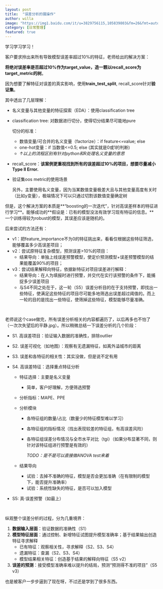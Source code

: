 ```yaml
---
layout: post
title:  "误差分析的骚操作"
author: willa
image: "https://img1.baidu.com/it/u=3829756115,105839803&fm=26&fmt=auto"
category: [日常整理]
featured: true
---
```


学习学习学习！



客户要求拎出来所有导致模型误差率超过10%的特征，老师给出的解决方案：

**将绝对误差率是否超过10%作为target_value，造一颗以recall_score为target_metric的树**。

因为想要了解特征对误差的真实影响，使用**train_test_split**, recall_score针对**验证集**。

其中透出了几层理解：

- 名义变量与其他变量的特征探索（EDA）：使用classification tree

- classification tree: 对数据进行切分，使得切分结果尽可能地pure

  切分的标准：

  - 数值变量/可合并的名义变量（factorize）：if feature<=value; else 
  - one-hot变量：if 当数值<=0.5; else (其实就是0或1的判断)
  - *↑以上的流程区别有针对python和R处理名义变量的意思*

- recall_score：**该案例更重视找到所有的误差超过10%的项目，想要尽量减小Type II Error.**

- 验证集oos metric的使用场景

  另外，主要使用名义变量，因为当某数值变量极差大且与其他变量高度有关时（比如y变量），极端情况下可以只通过切割该数值变量确定树

但是，这个解决方案的本质是**“boosting的一次迭代”，针对高误差样本的特征进行学习**。能够成功的**假设是：已有的模型没法有效学习现有特征的信息。**一个训练得较为robust的模型，其误差应该是随机的。

后来尝试的方法还有：

- v1：把feature_importance不为0的特征挑出来，看看仅根据这些特征筛选，能够覆盖多少高误差项目；
- v2：尝试原特征复杂模型，预测误差>10%的项目：
  - 结果导向：单独上线误差预警模型，使定价预测模型+误差预警模型的结果能覆盖90%的项目；
- v3：尝试结果解释向特征，依据新特征对项目误差进行解释：
  - 结果导向：在人为填报时进行预警，并交代在实行该预警的条件下，能捕捉多少误差项目
  - 与S4不同之处在于，这一轮（S5）误差分析目的在于支持预警，即找出一些特征，使满足这些特征的项目尽可能多地筛选出误差超过阈值的。而上一轮的目的是找出一些特征，使筛掉这些特征，模型能够尽量准确。





<br>

老师说这个case做完，所有误差分析相关的内容都遍历了，以后再多也不怕了（一次次失望后的平静.jpg）。所以稍微总结一下误差分析的几个阶段：

- S1. 高误差项目：验证输入数据的准确性，排除outlier

- S2. 误差可视化（如地图）：观察有无遗漏特征，如离外溢城市的距离

- S3. 误差和各特征的相关性：其实没做，但是说不定有用

- S4. 高误差特征：选择重点特征分析

  - 特征选择：主要是名义变量

    - 简单，客户好理解，方便筛选预警

  - 分析指标：MAPE、PPE

  - 分析模块

    - 各特征组的数量/占比（数量少的特征模型难以学习）

    - 各特征组的指标情况（找出表现较差的特征组，有高误差风险）

    - 各特征组误差分布情况与全市水平对比（tgi）（如果分布显著不同，则针对该特征组进行预警是有效的）

      *TODO：是不是可以直接做ANOVA test来着*

  - 结果导向

    - 试验：去掉不准确的特征，模型是否会更加准确（在有限制的模型下，能否提升准确率）
    - 试验：系统性缺失的特征，是否可以加入模型

- S5: 真·误差预警（如最上）

  

  <br>

纵观整个误差分析的过程，分为几重境界：

1. **数据输入层面**：验证数据的准确性（S1）
2. **模型特征层面**：通过控制、新增特征试图提升模型准确率；基于结果输出创造特征寻求解释
   - 已有特征：观察相关性，寻求解释（S2、S3、S4）
   - 遗漏特征：查漏（S2、S3、S4）
   - 模型结果相关特征：创造基于结果的解释向特征（S5 v2）
3. **误差的预测**：接受模型准确率难以提升的结局，预测“预测得不准的项目”（S5 v3）



也是被客户一步步逼到了现在呀，不过还是学到了很多东西。





